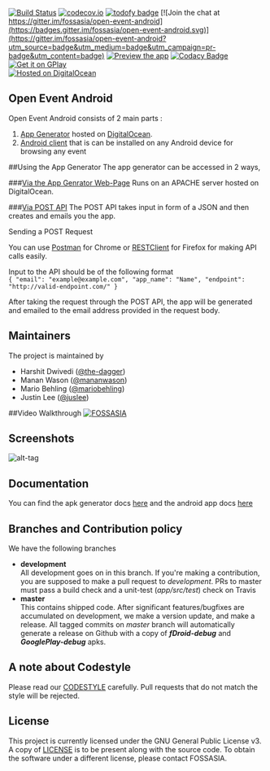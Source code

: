 [![Build Status](https://travis-ci.org/fossasia/open-event-android.svg?branch=development)](https://travis-ci.org/fossasia/open-event-android?branch=development)
[![codecov.io](https://codecov.io/github/fossasia/open-event-android/coverage.svg?branch=development)](https://codecov.io/github/fossasia/open-event-android?branch=development)
[![todofy badge](https://todofy.org/b/fossasia/open-event-android)](https://todofy.org/r/fossasia/open-event-android)
[![Join the chat at https://gitter.im/fossasia/open-event-android](https://badges.gitter.im/fossasia/open-event-android.svg)](https://gitter.im/fossasia/open-event-android?utm_source=badge&utm_medium=badge&utm_campaign=pr-badge&utm_content=badge)
[![Preview the app](http://i.imgur.com/iuWpLuX.png)](https://appetize.io/app/2rfx5pavny47jnb1qzwg204fr8)
[![Codacy Badge](https://api.codacy.com/project/badge/Grade/d32f87844a9346d09f3e8ad09600d3e1)](https://www.codacy.com/app/dev_19/open-event-android?utm_source=github.com&amp;utm_medium=referral&amp;utm_content=fossasia/open-event-android&amp;utm_campaign=Badge_Grade) <br>
[![Get it on GPlay](http://i.imgur.com/rZYxvAo.png)](https://play.google.com/store/apps/details?id=org.fossasia.openevent&hl=en) <br>
[![Hosted on DigitalOcean](http://i.imgur.com/dfRvhAG.png)](http://192.241.232.231/)
## Open Event Android 

Open Event Android consists of 2 main parts : <br>

1. [App Generator](https://github.com/fossasia/open-event-android/tree/development/apk-generator) hosted on [DigitalOcean](https://www.digitalocean.com/).
2. [Android client](https://github.com/fossasia/open-event-android/tree/development/android) that is can be installed on any Android device for browsing any event

##Using the App Generator
The app generator can be accessed in 2 ways,

###[Via the App Genrator Web-Page](http://192.241.232.231/)
Runs on an APACHE server hosted on DigitalOcean.

###[Via POST API](http://192.241.232.231/api/api.php)
The POST API takes input in form of a JSON and then creates and emails you the app.<br>

Sending a POST Request <br>

You can use [Postman](https://chrome.google.com/webstore/detail/postman/fhbjgbiflinjbdggehcddcbncdddomop?hl=en) for Chrome or [RESTClient](https://addons.mozilla.org/de/firefox/addon/restclient/) for Firefox for making API calls easily.

Input to the API should be of the following format <br>
```{ "email": "example@example.com", "app_name": "Name", "endpoint": "http://valid-endpoint.com/" } ```<br>

After taking the request through the POST API, the app will be generated and emailed to the email address provided in the request body.

## Maintainers
The project is maintained by
- Harshit Dwivedi ([@the-dagger](https://github.com/the-dagger))
- Manan Wason ([@mananwason](https://github.com/mananwason))
- Mario Behling ([@mariobehling](http://github.com/mariobehling))
- Justin Lee ([@juslee](http://github.com/juslee))

##Video Walkthrough
[![FOSSASIA](https://img.youtube.com/vi/n5G4yw3t--U/0.jpg)](https://www.youtube.com/watch?v=n5G4yw3t--U)

## Screenshots  
![alt-tag](docs/screenshots/ss.png)

## Documentation

You can find the apk generator docs [here](docs/ApkGenerator.md) and the android app docs [here](docs/AndroidApp.md)

## Branches and Contribution policy
We have the following branches   
 * **development**   
	 All development goes on in this branch. If you're making a contribution,
	 you are supposed to make a pull request to _development_.
	 PRs to master must pass a build check and a unit-test (_app/src/test_) check on Travis
 * **master**   
   This contains shipped code. After significant features/bugfixes are accumulated on development, we make a version update, and make a release.
	 All tagged commits on _master_ branch will automatically generate a release on Github with a copy of ***fDroid-debug*** and ***GooglePlay-debug*** apks.

## A note about Codestyle
Please read our [CODESTYLE](docs/CODESTYLE.md) carefully. Pull requests that do not match the style will be rejected.

## License
This project is currently licensed under the GNU General Public License v3. A copy of [LICENSE](LICENSE.md) is to be present along with the source code. To obtain the software under a different license, please contact FOSSASIA.
